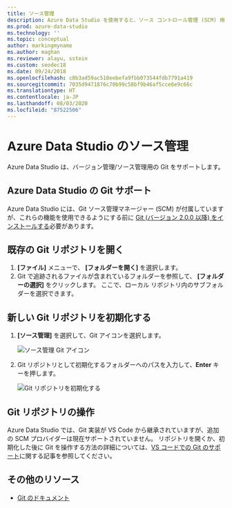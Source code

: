 ```yaml
---
title: ソース管理
description: Azure Data Studio を使用すると、ソース コントロール管理 (SCM) 用に Git をサポートできます。 既存の Git リポジトリを開く方法と、新しい Git リポジトリを初期化する方法について説明します。
ms.prod: azure-data-studio
ms.technology: ''
ms.topic: conceptual
author: markingmyname
ms.author: maghan
ms.reviewer: alayu, sstein
ms.custom: seodec18
ms.date: 09/24/2018
ms.openlocfilehash: c8b3ad59ac518eebefa9fbb073544fdb7791a419
ms.sourcegitcommit: 7035d9471876c70b99c58bf9b46af5cce6e9c66c
ms.translationtype: HT
ms.contentlocale: ja-JP
ms.lasthandoff: 08/03/2020
ms.locfileid: "87522506"
---
```

# <a name="source-control-in-azure-data-studio"></a>Azure Data Studio のソース管理

Azure Data Studio は、バージョン管理/ソース管理用の Git をサポートします。

## <a name="git-support-in-azure-data-studio"></a>Azure Data Studio の Git サポート

Azure Data Studio には、Git ソース管理マネージャー (SCM) が付属していますが、これらの機能を使用できるようにする前に [Git (バージョン 2.0.0 以降) をインストールする](https://git-scm.com/download)必要があります。 

## <a name="open-an-existing-git-repository"></a>既存の Git リポジトリを開く

1. **[ファイル]** メニューで、 **[フォルダーを開く]** を選択します。
2. Git で追跡されるファイルが含まれているフォルダーを参照して、 **[フォルダーの選択]** をクリックします。 ここで、ローカル リポジトリ内のサブフォルダーを選択できます。

## <a name="initialize-a-new-git-repository"></a>新しい Git リポジトリを初期化する

1. **[ソース管理]** を選択して、Git アイコンを選択します。

   ![ソース管理 Git アイコン](media/source-control/source-control.png)

1. Git リポジトリとして初期化するフォルダーへのパスを入力して、**Enter** キーを押します。

   ![Git リポジトリを初期化する](media/source-control/initialize-git-repository.png)

## <a name="working-with-git-repositories"></a>Git リポジトリの操作

Azure Data Studio では、Git 実装が VS Code から継承されていますが、追加の SCM プロバイダーは現在サポートされていません。 リポジトリを開くか、初期化した後に Git を操作する方法の詳細については、[VS コードでの Git のサポート](https://code.visualstudio.com/docs/editor/versioncontrol#_git-support)に関する記事を参照してください。

## <a name="additional-resources"></a>その他のリソース

- [Git のドキュメント](https://git-scm.com/documentation)
